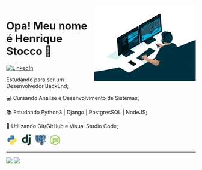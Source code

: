 <img src = "banner.gif" width = "270px" align = "right">

# Opa! Meu nome é Henrique Stocco 👾

<div id="badges">
  <a href = "https://www.linkedin.com/in/henrique-stocco-machado-a80255245">
    <img src="https://img.shields.io/badge/LinkedIn-blue?style=for-the-badge&logo=linkedin&logoColor=white" alt="LinkedIn"/>
  </a>
</div>

Estudando para ser um Desenvolvedor BackEnd;

💻 Cursando Análise e Desenvolvimento de Sistemas;

📚 Estudando Python3 | Django | PostgresSQL | NodeJS;

🧰 Utilizando Git/GitHub e Visual Studio Code;

<div>
  <img src="https://raw.githubusercontent.com/devicons/devicon/master/icons/python/python-original.svg" title="Python3" 
  alt="Python" width="30" height="30"/>&nbsp;
  <img src="https://raw.githubusercontent.com/devicons/devicon/master/icons/django/django-plain.svg" title="Django" 
  alt="Django" width="30" height="30"/>&nbsp;
  <img src="https://raw.githubusercontent.com/devicons/devicon/master/icons/postgresql/postgresql-original.svg" 
  title="PostgresSQL" alt="Postgres" width="30" height="30"/>&nbsp;
  <img src="https://raw.githubusercontent.com/devicons/devicon/master/icons/nodejs/nodejs-plain.svg" title="NodeJS" alt="Node" 
  width="30" height="30"/>&nbsp;
</div>

___

<div align = "left">
  <img height = "180em" src="https://github-readme-stats.vercel.app/api/top-langs/?username=HenriqueStocco&show_icons=true&
  theme=tokyonight&count_private=true"/>
  <img height = "180em" src="https://github-readme-stats.vercel.app/api?username=HenriqueStocco&show_icons=true&show_icons=true&
  theme=tokyonight&count_private=true" />
</div>
